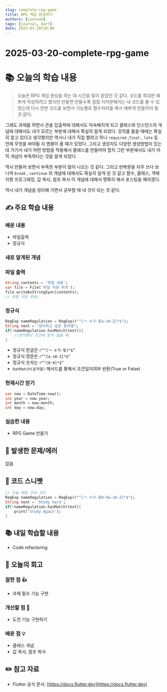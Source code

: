 ```yaml
---
slug: complete-rpg-game
title: RPG 게임 완성하기
authors: [junseok]
tags: [journal, dart]
date: 2025-03-20T20:00
---
```


# 2025-03-20-complete-rpg-game

# 📚 오늘의 학습 내용

> 오늘은 RPG 게임 완성을 하는 데 시간을 많이 쏟았던 것 같다. 코드를 최대한 예쁘게 작성하려고 했지만 만들면 만들수록 점점 지저분해지는 내 코드를 볼 수 있었는데 다시 한번 코드를 보면서 기능별로 함수처리를 해서 예쁘게 만들어야 될 것 같다.

그래도 과제를 하면서 콘솔 입출력에 대해서도 익숙해지게 되고 클래스와 인스턴스의 개념에 대해서도 내가 모르는 부분에 대해서 확실히 알게 되었다. 강의를 들을 때에는 확실히 알고 있다고 생각했지만 역시나 내가 직접 짤려고 하니 `required` ,`final` , `late` 등 언제 무엇을 써야될 지 멘붕이 올 때가 있었다. 그리고 생성자도 다양한 생성방법이 있는데 거기서 내가 어떤 방법을 적용해서 클래스를 만들어야 할지 그런 부분에서도 내가 아직 개념이 부족하다는 것을 알게 되었다.

역시 만들어 보면서 부족한 부분이 많이 나오는 것 같다. 그리고 반복문을 자주 쓰다 보니까 `break` , `continue` 의 개념에 대해서도 확실히 알게 된 것 같고 함수, 클래스, 객체 지향 프로그래밍, 값 복사, 참조 복사 이 개념에 대해서 명확히 해서 포스팅을 해야겠다.

역시 내가 개념을 정리해 가면서 공부할 때 내 것이 되는 것 같다.

>

## ✍️ 주요 학습 내용

### 배운 내용

- 파일출력
- 정규식

### 새로 알게된 개념

### 파일 출력

```dart
String contents = '파일 내용';
var file = File('파일 저장 위치');
file.writeAsStringSync(contents);
// 파일 저장 완료!
```

### 정규식

```dart
RegExp nameRegulation = RegExp(r"^[ㄱ-ㅎ가-힣a-zA-Z]*$");
String text = "검사하고 싶은 문자열";
if(!nameRegulation.hasMatch(text)){
	//문자열이 조건에 맞지 않을 때
}
```

- 정규식 한글은 `r”^[ㄱ-ㅎ가-힣]*$”`
- 정규식 영문은 `r”^[a-zA-Z]*$”`
- 정규식 숫자는 `r”^[0-9]*$”`
- `hatMatch(문자열)` 메서드를 통해서 조건일치여부 반환(True or False)

### 현재시간 얻기

```dart
var now = DateTime.now();
int year = now.year;
int month = now.month;
int day = now.day;
```

### 실습한 내용

- RPG Game 만들기

## 🚨 발생한 문제/에러

없음

## 📝 코드 스니펫

```dart
// 오늘 배운 주요 코드
RegExp nameRegulation = RegExp(r"^[ㄱ-ㅎ가-힣0-9a-zA-Z]*$");
String text = 'Study hard';
if(!nameRegulation.hasMatch(text){
	print('Study Again');
}
```

## 📚 내일 학습할 내용

- Code refactoring

## 💭 오늘의 회고

### 잘한 점 👍

- 과제 필수 기능 구현

### 개선할 점 🔨

- 도전 기능 구현하기

### 배운 점 💡

- 클래스 개념
- 값 복사, 참조 복사

## ✏️ 참고 자료

- Flutter 공식 문서: [https://docs.flutter.dev](https://docs.flutter.dev)
